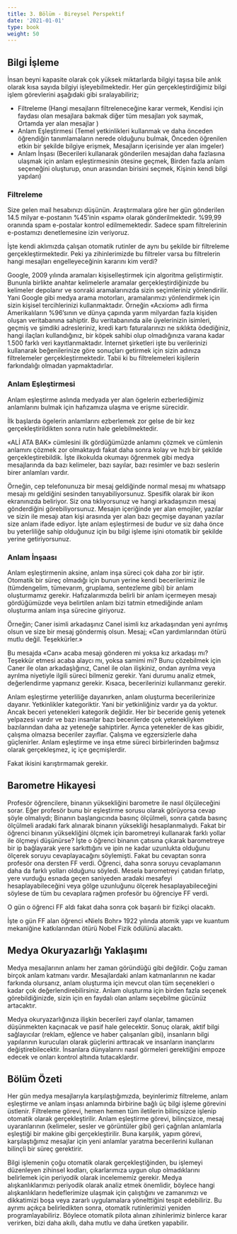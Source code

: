 ```yaml
---
title: 3. Bölüm - Bireysel Perspektif
date: '2021-01-01'
type: book
weight: 50
---
```




<!--more-->

## Bilgi İşleme

İnsan beyni kapasite olarak çok yüksek miktarlarda bilgiyi taşısa bile anlık olarak kısa sayıda bilgiyi işleyebilmektedir. 
Her gün gerçekleştirdiğimiz bilgi işlem görevlerini aşağıdaki gibi sıralayabiliriz; 

- Filtreleme (Hangi mesajların filtreleneceğine karar vermek, Kendisi için faydası olan mesajlara bakmak diğer tüm mesajları yok saymak, Ortamda yer alan mesajlar )
- Anlam Eşleştirmesi (Temel yetkinlikleri kullanmak ve daha önceden öğrendiğin tanımlamaların nerede olduğunu bulmak, Önceden öğrenilen etkin bir şekilde bilgiye erişmek, Mesajların içerisinde yer alan imgeler)
- Anlam İnşası (Becerileri kullanarak gönderilen mesajdan daha fazlasına ulaşmak için anlam eşleştirmesinin ötesine geçmek, Birden fazla anlam seçeneğini oluşturup, onun arasından birisini seçmek, Kişinin kendi bilgi yapıları)

### Filtreleme

Size gelen mail hesabınızı düşünün. Araştırmalara göre her gün gönderilen 14.5 milyar e-postanın %45’inin «spam» olarak gönderilmektedir. %99,99 oranında spam e-postalar kontrol edilmemektedir. Sadece spam filtrelerinin e-postamızı denetlemesine izin veriyoruz. 

İşte kendi aklımızda çalışan otomatik rutinler de aynı bu şekilde bir filtreleme gerçekleştirmektedir. Peki ya zihinlerimizde bu filtreler varsa bu filtrelerin hangi mesajları engelleyeceğinin kararını kim verdi? 

Google, 2009 yılında aramaları kişiselleştirmek için algoritma geliştirmiştir. Bununla birlikte anahtar kelimelerle aramalar gerçekleştirdiğinizde bu kelimeler depolanır ve sonraki aramalarınızda sizin seçimleriniz yönlendirilir. 
Yani Google gibi medya arama motorları, aramalarımızı yönlendirmek için sizin kişisel tercihlerinizi kullanmaktadır.
Örneğin «Acxiom» adlı firma Amerikalıların %96’sının ve dünya çapında yarım milyardan fazla kişiden oluşan veritabanına sahiptir. Bu veritabanında aile üyelerinizin isimleri, geçmiş ve şimdiki adresleriniz, kredi kartı faturalarınızı ne sıklıkta ödediğiniz, hangi ilaçları kullandığınız, bir köpek sahibi olup olmadığınıza varana kadar 1.500 farklı veri kayıtlanmaktadır. 
İnternet şirketleri işte bu verilerinizi kullanarak beğenilerinize göre sonuçları getirmek için sizin adınıza filtrelemeler gerçekleştirmektedir. Tabii ki bu filtrelemeleri kişilerin farkındalığı olmadan yapmaktadırlar. 

### Anlam Eşleştirmesi 

Anlam eşleştirme aslında medyada yer alan ögelerin ezberlediğimiz anlamlarını bulmak için hafızamıza ulaşma ve erişme sürecidir. 

İlk başlarda ögelerin anlamlarını ezberlemek zor gelse de bir kez gerçekleştirildikten sonra rutin hale gelebilmektedir. 

«ALİ ATA BAK» cümlesini ilk gördüğümüzde anlamını çözmek ve cümlenin anlamını çözmek zor olmaktaydı fakat daha sonra kolay ve hızlı bir şekilde gerçekleştirebildik. İşte ilkokulda okumayı öğrenmek gibi medya mesajlarında da bazı kelimeler, bazı sayılar, bazı resimler ve bazı seslerin birer anlamları vardır. 

Örneğin, cep telefonunuza bir mesaj geldiğinde normal mesaj mı whatsapp mesajı mı geldiğini sesinden tanıyabiliyorsunuz. Spesifik olarak bir ikon ekranınızda beliriyor. Siz ona tıklıyorsunuz ve hangi arkadaşınızın mesaj gönderdiğini görebiliyorsunuz. Mesajın içeriğinde yer alan emojiler, yazılar ve sizin ile mesajı atan kişi arasında yer alan bazı geçmişe dayanan yazılar size anlam ifade ediyor. 
İşte anlam eşleştirmesi de budur ve siz daha önce bu yeterliliğe sahip olduğunuz için bu bilgi işleme işini otomatik bir şekilde yerine getiriyorsunuz. 

### Anlam İnşaası 

Anlam eşleştirmenin aksine, anlam inşa süreci çok daha zor bir iştir. Otomatik bir süreç olmadığı için bunun yerine kendi becerilerimiz ile (tümdengelim, tümevarım, gruplama, sentezleme gibi) bir anlam oluşturmamız gerekir. 
Hafızalarımızda belirli bir anlam içermeyen mesajı gördüğümüzde veya belirtilen anlam bizi tatmin etmediğinde anlam oluşturma anlam inşa sürecine giriyoruz. 

Örneğin; 
Caner isimli arkadaşınız Canel isimli kız arkadaşından yeni ayrılmış olsun ve size bir mesaj göndermiş olsun. Mesaj; 
«Can yardımlarından ötürü mutlu değil. Teşekkürler.»

Bu mesajda «Can» acaba mesajı gönderen mi yoksa kız arkadaşı mı? Teşekkür etmesi acaba alaycı mı, yoksa samimi mi? Bunu çözebilmek için Caner ile olan arkadaşlığınız, Canel ile olan ilişkiniz, ondan ayrılma veya ayrılma niyetiyle ilgili süreci bilmeniz gerekir. Yani durumu analiz etmek, değerlendirme yapmanız gerekir. Kısaca, becerilerinizi kullanmanız gerekir. 

Anlam eşleştirme yeterliliğe dayanırken, anlam oluşturma becerilerinize dayanır. 
Yetkinlikler kategoriktir. Yani bir yetkinliğiniz vardır ya da yoktur. Ancak beceri yetenekleri kategorik değildir. Her bir beceride geniş yetenek yelpazesi vardır ve bazı insanlar bazı becerilerde çok yetenekliyken bazılarından daha az yeteneğe sahiptirler. 
Ayrıca yetenekler de kas gibidir, çalışma olmazsa beceriler zayıflar. Çalışma ve egzersizlerle daha güçlenirler. 
Anlam eşleştirme ve inşa etme süreci birbirlerinden bağımsız olarak gerçekleşmez, iç içe geçmişlerdir. 

Fakat ikisini karıştırmamak gerekir. 

## Barometre Hikayesi 

Profesör öğrencilere, binanın yüksekliğini barometre ile nasıl ölçüleceğini sorar. Eğer profesör bunu bir eşleştirme sorusu olarak görüyorsa cevap şöyle olmalıydı; Binanın başlangıcında basınç ölçülmeli, sonra çatıda basınç ölçülmeli aradaki fark alınarak binanın yüksekliği hesaplanmalıydı. 
Fakat bir öğrenci binanın yüksekliğini ölçmek için barometreyi kullanarak farklı yollar ile ölçmeyi düşünürse? 
İşte o öğrenci binanın çatısına çıkarak barometreye bir ip bağlayarak yere sarkıttığını ve ipin ne kadar uzunlukta olduğunu ölçerek soruyu cevaplayacağını söylemişti. Fakat bu cevaptan sonra profesör ona dersten FF verdi. Öğrenci, daha sonra soruyu cevaplamanın daha da farklı yolları olduğunu söyledi. Mesela barometreyi çatıdan fırlatıp, yere vurduğu esnada geçen saniyeden aradaki mesafeyi hesaplayabileceğini veya gölge uzunluğunu ölçerek hesaplayabileceğini söylese de tüm bu cevaplara rağmen profesör bu öğrenciye FF verdi. 

O gün o öğrenci FF aldı fakat daha sonra çok başarılı bir fizikçi olacaktı. 

İşte o gün FF alan öğrenci «Niels Bohr» 1922 yılında atomik yapı ve kuantum mekaniğine katkılarından ötürü Nobel Fizik ödülünü alacaktı. 

## Medya Okuryazarlığı Yaklaşımı

Medya mesajlarının anlamı her zaman göründüğü gibi değildir. Çoğu zaman birçok anlam katmanı vardır. Mesajlardaki anlam katmanlarının ne kadar farkında olursanız, anlam oluşturma için mevcut olan tüm seçenekleri o kadar çok değerlendirebilirsiniz. Anlam oluşturma için birden fazla seçenek görebildiğinizde, sizin için en faydalı olan anlamı seçebilme gücünüz artacaktır. 

Medya okuryazarlığınıza ilişkin becerileri zayıf olanlar, tamamen düşünmekten kaçınacak ve pasif hale gelecektir. Sonuç olarak, aktif bilgi sağlayıcılar (reklam, eğlence ve haber çalışanları gibi), insanların bilgi yapılarının kurucuları olarak güçlerini arttıracak ve insanların inançlarını değiştirebilecektir. İnsanlara dünyalarını nasıl görmeleri gerektiğini empoze edecek ve onları kontrol altında tutacaklardır. 

## Bölüm Özeti 

Her gün medya mesajlarıyla karşılaştığımızda, beyinlerimiz filtreleme, anlam eşleştirme ve anlam inşası  anlamında birbirine bağlı üç bilgi işleme görevini üstlenir. Filtreleme görevi, hemen hemen tüm iletilerin bilinçsizce işlenip otomatik olarak gerçekleştirilir. Anlam eşleştirme görevi, bilinçsizce, mesaj uyaranlarının (kelimeler, sesler ve görüntüler gibi) geri çağrılan anlamlarla eşleştiği bir makine gibi gerçekleştirilir. Buna karşılık, yapım görevi, karşılaştığımız mesajlar için yeni anlamlar yaratma becerilerini kullanan bilinçli bir süreç gerektirir.

Bilgi işlemenin çoğu otomatik olarak gerçekleştiğinden, bu işlemeyi düzenleyen zihinsel kodları, çıkarlarımıza uygun olup olmadıklarını belirlemek için periyodik olarak incelememiz gerekir. Medya alışkanlıklarımızı periyodik olarak analiz etmek önemlidir, böylece hangi alışkanlıkların hedeflerimize ulaşmak için çalıştığını ve zamanımızı ve dikkatimizi boşa veya zararlı uygulamalara yönelttiğini tespit edebiliriz. Bu ayrımı açıkça belirledikten sonra, otomatik rutinlerimizi yeniden programlayabiliriz. Böylece otomatik pilota alınan zihinlerimiz binlerce karar verirken, bizi daha akıllı, daha mutlu ve daha üretken yapabilir.








